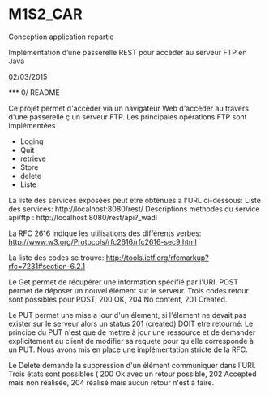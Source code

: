 # M1S2_CAR
Conception application repartie


﻿Implémentation d’une passerelle REST pour accèder au serveur FTP en Java

02/03/2015

*** 0/ README

Ce projet permet d'accèder via un navigateur Web d'accéder au travers d'une passerelle ç un serveur FTP.
Les principales opérations FTP sont implémentées
- Loging
- Quit
- retrieve
- Store
- delete
- Liste

La liste des services exposées peut etre obtenues a l'URL ci-dessous:
Liste des services: http://localhost:8080/rest/
Descriptions methodes du service api/ftp : http://localhost:8080/rest/api?_wadl



La RFC 2616 indique les utilisations des différents verbes: http://www.w3.org/Protocols/rfc2616/rfc2616-sec9.html

La liste des codes se trouve: http://tools.ietf.org/rfcmarkup?rfc=7231#section-6.2.1

Le Get permet de récupérer une information spécifié par l'URI.
POST permet de déposer un nouvel élément sur le serveur. Trois codes retour sont possibles pour POST, 200 OK, 204 No content, 201 Created.

Le PUT permet une mise a jour d'un élement, si l'élément ne devait pas exister sur le serveur alors un status 201 (created) DOIT etre retourné.
Le principe du PUT n'est que de mettre à jour une ressource et de demander explicitement au client de modifier sa requete pour qu'elle corresponde à un PUT. Nous avons mis en place une implémentation stricte de la RFC.

Le Delete demande la suppression d'un élément communiquer dans l'URI.
Trois états sont possibles ( 200 Ok avec un retour possible, 202 Accepted mais non réalisée, 204 réalisé mais aucun retour n'est à faire.



